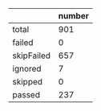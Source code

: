 |  | number |
|----| ---- |
| total | 901|
| failed | 0|
| skipFailed | 657|
| ignored | 7|
| skipped | 0|
| passed | 237|
